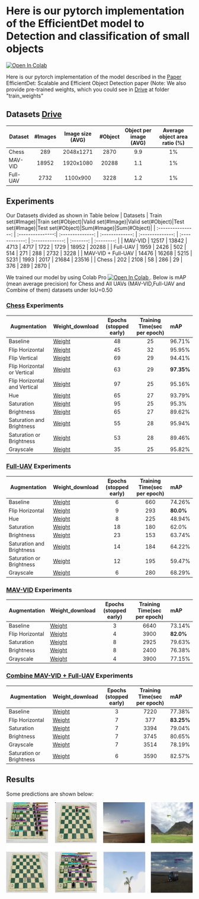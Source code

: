 # Here is our pytorch implementation of the EfficientDet model to Detection and classification of small objects



<a href="https://colab.research.google.com/drive/1F-iGXFB5HqrGG_5dBPtXkOAZebiEnzkf?usp=sharing">
  <img src="https://colab.research.google.com/assets/colab-badge.svg" alt="Open In Colab"/>
</a>

Here is our pytorch implementation of the model described in the [Paper](https://openaccess.thecvf.com/content_CVPR_2020/papers/Tan_EfficientDet_Scalable_and_Efficient_Object_Detection_CVPR_2020_paper.pdf)
 EfficientDet: Scalable and Efficient Object Detection paper (Note: We also provide pre-trained weights, which you could see in [Drive](https://drive.google.com/drive/folders/1tyaq0c_YesoNot4c8n9M4uh89Njz7Sv_?usp=sharing)  at folder "train_weights"

## Datasets [Drive](https://drive.google.com/drive/folders/1tyaq0c_YesoNot4c8n9M4uh89Njz7Sv_?usp=sharing)


| Dataset          | #Images   | Image size (AVG) |    #Object     |    Object per image (AVG)  | Average object area ratio (%) |
|------------------|:---------:|:----------------:|:--------------:|:--------------------------:|:-----------------------------:|
| Chess            |    289    |     2048x1271    |     2870       | 9.9                        |           1%                  |
| MAV-VID          |    18952  |     1920x1080    |     20288      | 1.1                        |           1%                  |
| Full-UAV         |    2732   |     1100x900     |     3228       | 1.2                        |           1%                  |


## Experiments
Our Datasets divided  as shown in Table below
| Datasets           | Train set(#Image)|Train set(#Object)|Valid set(#Image)|Valid set(#Object)|Test set(#Image)|Test set(#Object)|Sum(#Image)|Sum(#Object)|
| :----------------: | :---------------:| :--------------: | :-------------: | :--------------: | :------------: | :-------------: | :-------: | :--------: |
| MAV-VID            |      12517       |      13842       |       4713      |        4717      |     1722       |      1729       |    18952  |     20288  |
| Full-UAV           |      1959        |      2426        |       502       |        514       |     271        |      288        |    2732   |     3228   |
| MAV-VID + Full-UAV |      14476       |      16268       |       5215      |        5231      |     1993       |      2017       |    21684  |     23516  |
| Chess              |      202         |      2108        |       58        |        286       |     29         |      376        |    289    |     2870   |

We trained our model by using Colab Pro <a href="https://colab.research.google.com/drive/1F-iGXFB5HqrGG_5dBPtXkOAZebiEnzkf?usp=sharing">
  <img src="https://colab.research.google.com/assets/colab-badge.svg" alt="Open In Colab"/>
</a>. Below is mAP (mean average precision) for Chess and All UAVs (MAV-VID,Full-UAV and Combine of them) datasets under IoU=0.50

### [Chess](https://drive.google.com/drive/folders/1AcsElamKJ_dbW8jsGFGophF0pthIVxMV?usp=sharing) Experiments

|   Augmentation   |   Weight_download   | Epochs (stopped early) | Training Time(sec per epoch) | mAP          |
|-----------------------|:-------------- | :--------------------: | :--------------------------: | :----------- |
|   Baseline   |     [Weight](https://drive.google.com/drive/folders/1-MH4rrC0WU-QIc24EZ5wO9Q1-xwJgAdU?usp=sharing)     | 48    | 25     | 96\.71% |
|   Flip Horizontal     |     [Weight](https://drive.google.com/drive/folders/1-MH4rrC0WU-QIc24EZ5wO9Q1-xwJgAdU?usp=sharing)     | 45   | 32  | 95\.95%      |
|   Flip Vertical     |     [Weight](https://drive.google.com/drive/folders/1-MH4rrC0WU-QIc24EZ5wO9Q1-xwJgAdU?usp=sharing)  | 69      | 29      | 94\.41%      |
|   Flip Horizontal or Vertical      |     [Weight](https://drive.google.com/drive/folders/1-MH4rrC0WU-QIc24EZ5wO9Q1-xwJgAdU?usp=sharing)  | 63  | 29   | **97\.35%**  |
|   Flip Horizontal and Vertical      |     [Weight](https://drive.google.com/drive/folders/1-MH4rrC0WU-QIc24EZ5wO9Q1-xwJgAdU?usp=sharing) | 97   | 25    | 95\.16%      |
|   Hue     |     [Weight](https://drive.google.com/drive/folders/1-MH4rrC0WU-QIc24EZ5wO9Q1-xwJgAdU?usp=sharing) | 65    | 27   | 93\.79%      |
|   Saturation     |     [Weight](https://drive.google.com/drive/folders/1-MH4rrC0WU-QIc24EZ5wO9Q1-xwJgAdU?usp=sharing) | 95   | 25     | 95\.3%       |
|   Brightness     |     [Weight](https://drive.google.com/drive/folders/1-MH4rrC0WU-QIc24EZ5wO9Q1-xwJgAdU?usp=sharing)  | 65    | 27        | 89\.62%      |
|   Saturation and Brightness   |     [Weight](https://drive.google.com/drive/folders/1-MH4rrC0WU-QIc24EZ5wO9Q1-xwJgAdU?usp=sharing)  | 55    | 28   | 95\.94%      |
|   Saturation or Brightness     |     [Weight](https://drive.google.com/drive/folders/1-MH4rrC0WU-QIc24EZ5wO9Q1-xwJgAdU?usp=sharing) | 53   | 28   | 89\.46%      |
|   Grayscale     |     [Weight](https://drive.google.com/drive/folders/1-MH4rrC0WU-QIc24EZ5wO9Q1-xwJgAdU?usp=sharing)  | 35   | 25     | 95\.82%      |

### [Full-UAV](https://drive.google.com/drive/folders/1nqoAm8ZBanxAOQx1yrMDBKfRGr5R6xQX?usp=sharing) Experiments

|   Augmentation   |   Weight_download   | Epochs (stopped early) | Training Time(sec per epoch) | mAP          |
|-----------------------|:-------------- | :--------------------: | :--------------------------: | :----------- |
|   Baseline   |     [Weight](https://drive.google.com/drive/folders/1-MH4rrC0WU-QIc24EZ5wO9Q1-xwJgAdU?usp=sharing)    | 6  | 660  | 74\.26%      |
|   Flip Horizontal     |     [Weight](https://drive.google.com/drive/folders/1-MH4rrC0WU-QIc24EZ5wO9Q1-xwJgAdU?usp=sharing)    | 9  | 293    | **80\.0%**   |
|   Hue     |     [Weight](https://drive.google.com/drive/folders/1-MH4rrC0WU-QIc24EZ5wO9Q1-xwJgAdU?usp=sharing) | 8| 225         | 48\.94%      |
|   Saturation     |     [Weight](https://drive.google.com/drive/folders/1-MH4rrC0WU-QIc24EZ5wO9Q1-xwJgAdU?usp=sharing)   | 18  | 180      | 62\.0%       |
|   Brightness     |     [Weight](https://drive.google.com/drive/folders/1-MH4rrC0WU-QIc24EZ5wO9Q1-xwJgAdU?usp=sharing)  | 23   | 153      | 63\.74%      |
|   Saturation and Brightness   |     [Weight](https://drive.google.com/drive/folders/1-MH4rrC0WU-QIc24EZ5wO9Q1-xwJgAdU?usp=sharing)  | 14   | 184    | 64\.22%      |
|   Saturation or Brightness     |     [Weight](https://drive.google.com/drive/folders/1-MH4rrC0WU-QIc24EZ5wO9Q1-xwJgAdU?usp=sharing) | 12  | 195      | 59\.47%      |
|   Grayscale     |     [Weight](https://drive.google.com/drive/folders/1-MH4rrC0WU-QIc24EZ5wO9Q1-xwJgAdU?usp=sharing)  | 6    | 280   | 68\.29%      |


### [MAV-VID](https://drive.google.com/drive/folders/1HLFI6klK4_xEFbVgoSgM5RnitZQZhXOE?usp=sharing) Experiments

|   Augmentation   |   Weight_download   | Epochs (stopped early) | Training Time(sec per epoch) | mAP          |
|-----------------------|:-------------- | :--------------------: | :--------------------------: | :----------- |
|   Baseline   |     [Weight](https://drive.google.com/drive/folders/1-MH4rrC0WU-QIc24EZ5wO9Q1-xwJgAdU?usp=sharing)   | 3     | 6640    | 73\.14%     |
|   Flip Horizontal     |     [Weight](https://drive.google.com/drive/folders/1-MH4rrC0WU-QIc24EZ5wO9Q1-xwJgAdU?usp=sharing)   | 4 | 3900   | **82\.0%**  |
|   Saturation     |     [Weight](https://drive.google.com/drive/folders/1-MH4rrC0WU-QIc24EZ5wO9Q1-xwJgAdU?usp=sharing)  | 8      | 2925    | 79\.63%     |
|   Brightness     |     [Weight](https://drive.google.com/drive/folders/1-MH4rrC0WU-QIc24EZ5wO9Q1-xwJgAdU?usp=sharing)  | 8  | 2400  | 76\.38%     |
|   Grayscale     |     [Weight](https://drive.google.com/drive/folders/1-MH4rrC0WU-QIc24EZ5wO9Q1-xwJgAdU?usp=sharing)   | 4 | 3900   | 77\.15%     |


### [Combine MAV-VID + Full-UAV](https://drive.google.com/drive/folders/1T3vf8hjwTL1QjD1UT2WoSJEDQ7T4gyfG?usp=sharing) Experiments

|   Augmentation   |   Weight_download   | Epochs (stopped early) | Training Time(sec per epoch) | mAP          |
|-----------------------|:-------------- | :--------------------: | :--------------------------: | :----------- |
|   Baseline   |     [Weight](https://drive.google.com/drive/folders/1-MH4rrC0WU-QIc24EZ5wO9Q1-xwJgAdU?usp=sharing)   | 3    | 7220      | 77\.38%      |
|   Flip Horizontal     |     [Weight](https://drive.google.com/drive/folders/1-MH4rrC0WU-QIc24EZ5wO9Q1-xwJgAdU?usp=sharing)  | 7  | 377  | **83\.25%**  |
|   Saturation     |     [Weight](https://drive.google.com/drive/folders/1-MH4rrC0WU-QIc24EZ5wO9Q1-xwJgAdU?usp=sharing)  | 7    | 3394     | 79\.04%      |
|   Brightness     |     [Weight](https://drive.google.com/drive/folders/1-MH4rrC0WU-QIc24EZ5wO9Q1-xwJgAdU?usp=sharing)  | 7 | 3745   | 80\.65%      |
|   Grayscale     |     [Weight](https://drive.google.com/drive/folders/1-MH4rrC0WU-QIc24EZ5wO9Q1-xwJgAdU?usp=sharing)    | 7    | 3514  | 78\.19%      |
|   Saturation or Brightness     |     [Weight](https://drive.google.com/drive/folders/1-MH4rrC0WU-QIc24EZ5wO9Q1-xwJgAdU?usp=sharing) | 6   | 3590   | 82\.57%      |


## Results

Some predictions are shown below:

<img src="images/Example_images_output.png" width="800">
